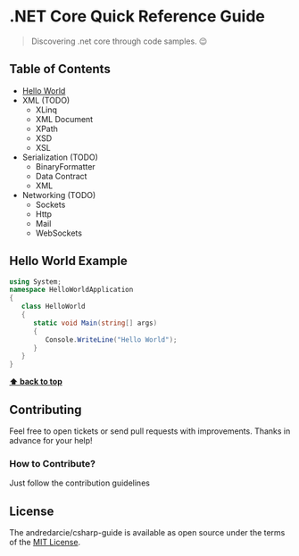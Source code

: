 # .NET Core Quick Reference Guide

> Discovering .net core through code samples. 😉

## Table of Contents
* [Hello World](#hello-world-example)
* XML (TODO)
   - XLinq
   - XML Document
   - XPath
   - XSD
   - XSL
* Serialization (TODO)
   - BinaryFormatter
   - Data Contract
   - XML
* Networking (TODO)
   - Sockets
   - Http
   - Mail
   - WebSockets

## Hello World Example

```csharp
using System;
namespace HelloWorldApplication
{
   class HelloWorld
   {
      static void Main(string[] args)
      {
         Console.WriteLine("Hello World");
      }
   }
}
```
**[⬆ back to top](#table-of-contents)**

## Contributing

Feel free to open tickets or send pull requests with improvements. Thanks in
advance for your help!

### How to Contribute?

Just follow the contribution guidelines

## License

The andredarcie/csharp-guide is available as open source under the terms of the [MIT License](http://opensource.org/licenses/MIT).
